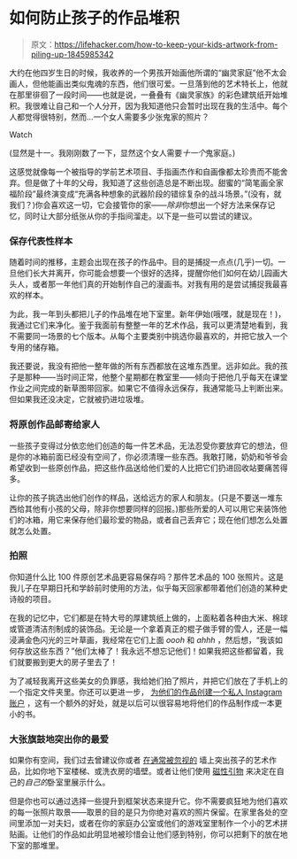 # 如何防止孩子的作品堆积

> 原文：<https://lifehacker.com/how-to-keep-your-kids-artwork-from-piling-up-1845985342>

大约在他四岁生日的时候，我收养的一个男孩开始画他所谓的“幽灵家庭”他不太会画人，但他能画出类似鬼魂的东西，他们很可爱。一旦落到他的艺术特长上，他就在那里徘徊了一段时间——也就是说，一叠叠有《幽灵家族》的彩色建筑纸开始堆积。我很难让自己和一个人分开，因为我知道他只会暂时出现在我的生活中。每个人都觉得很特别，然而...一个女人需要多少张鬼家的照片？

Watch

(显然是十一。我刚刚数了一下，显然这个女人需要*十一个*鬼家庭。)

这感觉就像每一个被指导的学前艺术项目、手指画杰作和自画像都太珍贵而不能舍弃。但是做了十年的父母，我知道了这些创造总是不断出现。甜蜜的“简笔画全家福阶段”最终演变成“充满各种想象的武器阶段的错综复杂的战斗场景。”(没有，就我们？)你会喜欢这一切，它会接管你的家——*除非*你想出一个好方法来保存记忆，同时让大部分纸张从你的手指间溜走。以下是一些可以尝试的建议。

### 保存代表性样本

随着时间的推移，主题会出现在孩子的作品中。目的是捕捉一点点(几乎)一切。一旦他们长大并离开，你可能会想要一个很好的选择，提醒你他们如何在幼儿园画大头人，或者那一年他们真的开始制作自己的漫画书。对我有用的是尝试捕捉我最喜欢的样本。

为此，我一年到头都把儿子的作品堆在地下室里。新年伊始(哦嘿，就是现在！)，我通过它们来净化。鉴于我面前有整整一年的艺术作品，我可以更清楚地看到，我不需要同一场景的七个版本。从每个主要类别中挑选你最喜欢的，并把它放入一个专用的储存箱。

我还要说，我没有把他一整年做的所有东西都放在这堆东西里。远非如此。我的孩子是那种——当时间正常，他整个星期都在教室里——倾向于把他几乎每天在课堂作业之间完成的新草图带回家。如果它不值得永远保存，我通常能马上判断出来。但如果我还没决定，它就被扔进垃圾堆。

### 将原创作品邮寄给家人

一些孩子变得过分依恋他们创造的每一件艺术品，无法忍受你要放弃它的想法，但是你的冰箱前面已经没有空间了，你必须清理一些东西。我敢打赌，奶奶和爷爷会希望收到一些原创作品，把这些作品送给他们爱的人比把它们扔进回收站要痛苦得多。

让你的孩子挑选出他们创作的样品，送给远方的家人和朋友。(只是不要送一堆东西给其他有小孩的父母，除非你想要同样的回报。)那些所爱的人可以用它来装饰他们的冰箱，用它来保存他们最珍爱的物品，或者自己丢弃它；现在他们想怎么处置就怎么处置。

### 拍照

你知道什么比 100 件原创艺术品更容易保存吗？那件艺术品的 100 张照片。这是我儿子在早期日托和学龄前时使用的方法，似乎每天回家都带着他们创造的某种史诗般的项目。

在我的记忆中，它们都是在特大号的厚建筑纸上做的，上面粘着各种由大米、棉球或管道清洁剂制成的装饰品。无论是一个拿着真正的棍子做手臂的雪人，还是一幅浸满金色闪光的三叶草画，我经常在它们上面 *oooh* 和 *ahhh* ，然后想，“我该如何存放这些东西？”他们太棒了！我永远不想忘记他们！如果我把这些都留着，我们就要搬到更大的房子里去了！

为了减轻我离开这些美女的负罪感，我给她们拍了照片，并把它们放在了手机上的一个指定文件夹里。你还可以更进一步， [为他们的作品创建一个私人 Instagram 账户](https://lifehacker.com/create-a-private-instagram-account-for-your-kids-artwor-1827829792) ，这有一个额外的好处，就是以后可以很容易地将他们的作品制作成一本更小的书。

### 大张旗鼓地突出你的最爱

如果你有空间，我们过去曾建议你或者 [在通常被忽视的](https://offspring.lifehacker.com/display-your-kids-art-on-an-ignored-wall-1833094096) 墙上突出孩子的艺术作品，比如你地下室楼梯、或洗衣房的墙壁。或者让他们使用 [磁性引物](https://offspring.lifehacker.com/use-magnetic-primer-on-your-kids-bedroom-wall-1833201766) 来决定在自己的*自己的*卧室里展示什么。

但是你也可以通过选择一些提升到框架状态来提升它。你不需要疯狂地为他们喜欢的每一张照片取景——取景的目的是只为你绝对喜欢的照片保留。在家里各处的空间里添加一对夫妇，或者在你的家庭办公室或他们的游戏室里制作一个小的艺术拼贴画。让他们的作品如此明显地被珍惜会让他们感到特别，你可以把剩下的放在地下室的那堆里。